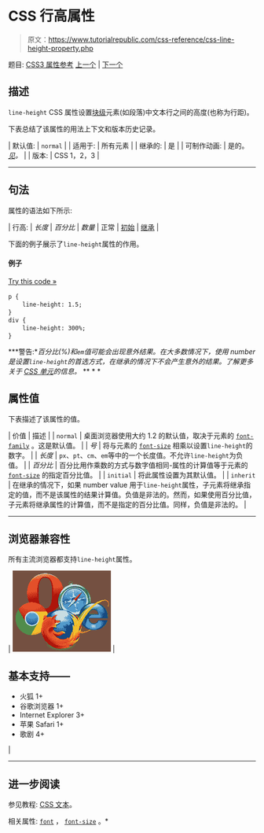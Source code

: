 # CSS 行高属性

> 原文：<https://www.tutorialrepublic.com/css-reference/css-line-height-property.php>

题目: [CSS3 属性参考](css3-properties.php) [上一个](css-letter-spacing-property.php) | [下一个](css-list-style-property.php)

## 描述

`line-height` CSS 属性设置[块级](../css-tutorial/css-visual-formatting.php#block-level)元素(如段落)中文本行之间的高度(也称为行距)。

下表总结了该属性的用法上下文和版本历史记录。

| 默认值: | `normal` |
| 适用于: | 所有元素 |
| 继承的: | 是 |
| 可制作动画: | 是的。 [*见*](css-animatable-properties.php)*。* |
| 版本: | CSS 1，2，3 |

* * *

## 句法

属性的语法如下所示:

| 行高: | *长度* &#124; *百分比* &#124; *数量* &#124; 正常 &#124; [初始](../definitions.php#initial) &#124; [继承](../definitions.php#inherit) |

下面的例子展示了`line-height`属性的作用。

#### 例子

[Try this code »](../codelab.php?topic=css&file=line-height-property "Try this code using online Editor")

```
p {
    line-height: 1.5;
}
div {
    line-height: 300%;
}
```

 ***警告:**百分比(%)和`em`值可能会出现意外结果。在大多数情况下，使用 number 是设置`line-height`的首选方式，在继承的情况下不会产生意外的结果。了解更多关于 [CSS 单元](../css-tutorial/css-units.php)的信息。*  ** * *

## 属性值

下表描述了该属性的值。

| 价值 | 描述 |
| `normal` | 桌面浏览器使用大约 1.2 的默认值，取决于元素的 [`font-family`](css-font-family-property.php) 。这是默认值。 |
| *号* | 将与元素的 [`font-size`](css-font-size-property.php) 相乘以设置`line-height`的数字。 |
| *长度* | `px`、`pt`、`cm`、`em`等中的一个长度值。不允许`line-height`为负值。 |
| *百分比* | 百分比用作乘数的方式与数字值相同-属性的计算值等于元素的 [`font-size`](css-font-size-property.php) 的指定百分比值。 |
| `initial` | 将此属性设置为其默认值。 |
| `inherit` | 在继承的情况下，如果 number value 用于`line-height`属性，子元素将继承指定的值，而不是该属性的结果计算值。负值是非法的。然而，如果使用百分比值，子元素将继承属性的计算值，而不是指定的百分比值。同样，负值是非法的。 |

* * *

## 浏览器兼容性

所有主流浏览器都支持`line-height`属性。

| ![Browsers Icon](img/e9331123c77668c1832e541c2fca1002.png) | 

## 基本支持——

*   火狐 1+
*   谷歌浏览器 1+
*   Internet Explorer 3+
*   苹果 Safari 1+
*   歌剧 4+

 |

* * *

## 进一步阅读

参见教程: [CSS 文本](../css-tutorial/css-text.php)。

相关属性: [`font`](css-font-property.php) ， [`font-size`](css-font-size-property.php) 。*